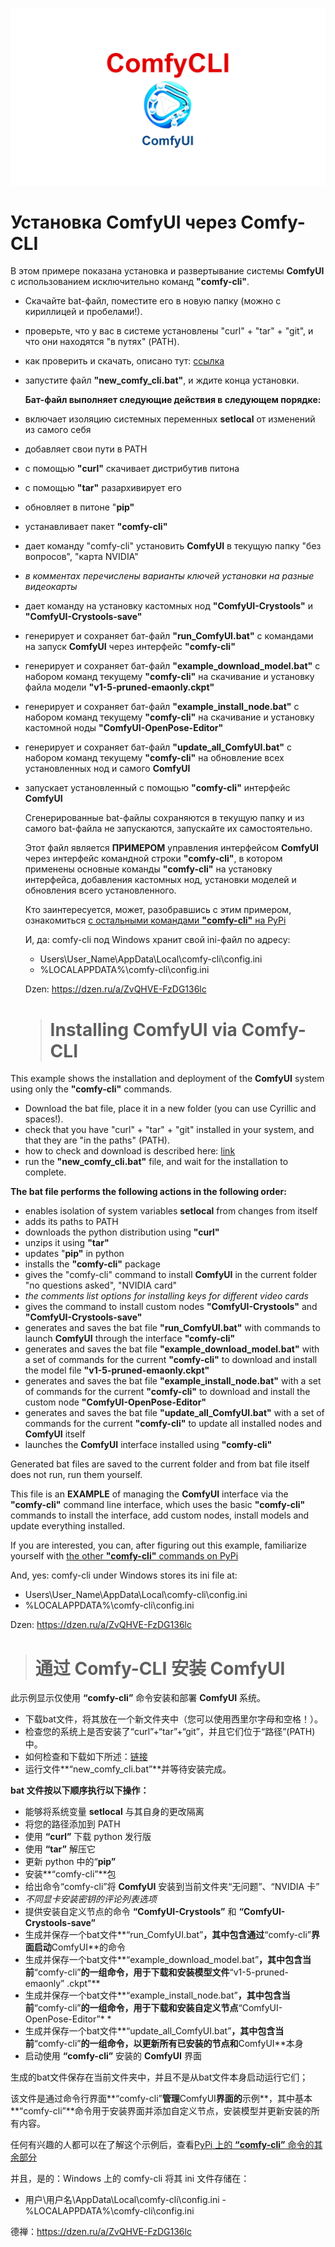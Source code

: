 <p aling="center"><img src="img\cli.png"></p>

# Установка ComfyUI через Comfy-CLI

В этом примере показана установка и развертывание системы **ComfyUI** с использованием исключительно команд **"comfy-cli"**.

- Скачайте bat-файл, поместите его в новую папку (можно с кириллицей и пробелами!).
- проверьте, что у вас в системе установлены "curl" + "tar" + "git", и что они находятся "в путях" (PATH).
- как проверить и скачать, описано тут: [ссылка](https://dzen.ru/a/ZvRGuDDkgRuJAEr2)
- запустите файл **"new_comfy_cli.bat"**, и ждите конца установки.

  **Бат-файл выполняет следующие действия в следующем порядке:**

- включает изоляцию системных переменных **setlocal** от изменений из самого себя
- добавляет свои пути в PATH
- с помощью **"curl"** скачивает дистрибутив питона
- с помощью **"tar"** разархивирует его
- обновляет в питоне "**pip"**
- устанавливает пакет **"comfy-cli"**
- дает команду "comfy-cli" установить **ComfyUI** в текущую папку "без вопросов", "карта NVIDIA"
- _в комментах перечислены варианты ключей установки на разные видеокарты_
- дает команду на установку кастомных нод **"ComfyUI-Crystools"** и **"ComfyUI-Crystools-save"**
- генерирует и сохраняет бат-файл **"run_ComfyUI.bat"** с командами на запуск **ComfyUI** через интерфейс **"comfy-cli"**
- генерирует и сохраняет бат-файл **"example_download_model.bat"** с набором команд текущему **"comfy-cli"** на скачивание и установку файла модели **"v1-5-pruned-emaonly.ckpt"**
- генерирует и сохраняет бат-файл **"example_install_node.bat"** с набором команд текущему **"comfy-cli"** на скачивание и установку кастомной ноды **"ComfyUI-OpenPose-Editor"**
- генерирует и сохраняет бат-файл **"update_all_ComfyUI.bat"** с набором команд текущему **"comfy-cli"** на обновление всех установленных нод и самого **ComfyUI**
- запускает установленный с помощью **"comfy-cli"** интерфейс **ComfyUI**

  Сгенерированные bat-файлы сохраняются в текущую папку и из самого bat-файла не запускаются, запускайте их самостоятельно.

  Этот файл является **ПРИМЕРОМ** управления интерфейсом **ComfyUI** через интерфейс командной строки **"comfy-cli"**, в котором применены основные команды **"comfy-cli"** на установку интерфейса, добавления кастомных нод, установки моделей и обновления всего установленного.

  Кто заинтересуется, может, разобравшись с этим примером, ознакомиться [с остальными командами **"comfy-cli"** на PyPi](https://pypi.org/project/comfy-cli)

  И, да: comfy-cli под Windows хранит свой ini-файл по адресу:
  
  - Users\User_Name\AppData\Local\comfy-cli\config.ini
  - %LOCALAPPDATA%\comfy-cli\config.ini

  Dzen: https://dzen.ru/a/ZvQHVE-FzDG136lc

  >
  > # Installing ComfyUI via Comfy-CLI

This example shows the installation and deployment of the **ComfyUI** system using only the **"comfy-cli"** commands.

- Download the bat file, place it in a new folder (you can use Cyrillic and spaces!).
- check that you have "curl" + "tar" + "git" installed in your system, and that they are "in the paths" (PATH).
- how to check and download is described here: [link](https://dzen.ru/a/ZvRGuDDkgRuJAEr2)
- run the **"new_comfy_cli.bat"** file, and wait for the installation to complete.

**The bat file performs the following actions in the following order:**

- enables isolation of system variables **setlocal** from changes from itself
- adds its paths to PATH
- downloads the python distribution using **"curl"**
- unzips it using **"tar"**
- updates "**pip"** in python
- installs the **"comfy-cli"** package
- gives the "comfy-cli" command to install **ComfyUI** in the current folder "no questions asked", "NVIDIA card"
- _the comments list options for installing keys for different video cards_
- gives the command to install custom nodes **"ComfyUI-Crystools"** and **"ComfyUI-Crystools-save"**
- generates and saves the bat file **"run_ComfyUI.bat"** with commands to launch **ComfyUI** through the interface **"comfy-cli"**
- generates and saves the bat file **"example_download_model.bat"** with a set of commands for the current **"comfy-cli"** to download and install the model file **"v1-5-pruned-emaonly.ckpt"**
- generates and saves the bat file **"example_install_node.bat"** with a set of commands for the current **"comfy-cli"** to download and install the custom node **"ComfyUI-OpenPose-Editor"**
- generates and saves the bat file **"update_all_ComfyUI.bat"** with a set of commands for the current **"comfy-cli"** to update all installed nodes and **ComfyUI** itself
- launches the **ComfyUI** interface installed using **"comfy-cli"**

Generated bat files are saved to the current folder and from bat file itself does not run, run them yourself.

This file is an **EXAMPLE** of managing the **ComfyUI** interface via the **"comfy-cli"** command line interface, which uses the basic **"comfy-cli"** commands to install the interface, add custom nodes, install models and update everything installed.

If you are interested, you can, after figuring out this example, familiarize yourself with [the other **"comfy-cli"** commands on PyPi](https://pypi.org/project/comfy-cli)

And, yes: comfy-cli under Windows stores its ini file at:

- Users\User_Name\AppData\Local\comfy-cli\config.ini
- %LOCALAPPDATA%\comfy-cli\config.ini

Dzen: https://dzen.ru/a/ZvQHVE-FzDG136lc
  
  >
  > # 通过 Comfy-CLI 安装 ComfyUI

此示例显示仅使用 **“comfy-cli”** 命令安装和部署 **ComfyUI** 系统。

- 下载bat文件，将其放在一个新文件夹中（您可以使用西里尔字母和空格！）。
- 检查您的系统上是否安装了“curl”+“tar”+“git”，并且它们位于“路径”(PATH) 中。
- 如何检查和下载如下所述：[链接](https://dzen.ru/a/ZvRGuDDkgRuJAEr2)
- 运行文件**“new_comfy_cli.bat”**并等待安装完成。

 **bat 文件按以下顺序执行以下操作：**

- 能够将系统变量 **setlocal** 与其自身的更改隔离
- 将您的路径添加到 PATH
- 使用 **“curl”** 下载 python 发行版
- 使用 **“tar”** 解压它
- 更新 python 中的“**pip”**
- 安装**“comfy-cli”**包
- 给出命令“comfy-cli”将 **ComfyUI** 安装到当前文件夹“无问题”、“NVIDIA 卡”
- _不同显卡安装密钥的评论列表选项_
- 提供安装自定义节点的命令 **“ComfyUI-Crystools”** 和 **“ComfyUI-Crystools-save”**
- 生成并保存一个bat文件**“run_ComfyUI.bat”**，其中包含通过**“comfy-cli”**界面启动**ComfyUI**的命令
- 生成并保存一个bat文件**“example_download_model.bat”**，其中包含当前**“comfy-cli”**的一组命令，用于下载和安装模型文件**“v1-5-pruned-emaonly” .ckpt"**
- 生成并保存一个bat文件**“example_install_node.bat”**，其中包含当前**“comfy-cli”**的一组命令，用于下载和安装自定义节点**“ComfyUI-OpenPose-Editor”* *
- 生成并保存一个bat文件**“update_all_ComfyUI.bat”**，其中包含当前**“comfy-cli”**的一组命令，以更新所有已安装的节点和**ComfyUI**本身
- 启动使用 **“comfy-cli”** 安装的 **ComfyUI** 界面

 生成的bat文件保存在当前文件夹中，并且不是从bat文件本身启动运行它们；

 该文件是通过命令行界面**“comfy-cli”**管理**ComfyUI**界面的**示例**，其中基本**“comfy-cli”**命令用于安装界面并添加自定义节点，安装模型并更新安装的所有内容。

 任何有兴趣的人都可以在了解这个示例后，查看[PyPi 上的 **“comfy-cli”** 命令的其余部分](https://pypi.org/project/comfy-cli)

 并且，是的：Windows 上的 comfy-cli 将其 ini 文件存储在：

 - 用户\用户名\AppData\Local\comfy-cli\config.ini
 -%LOCALAPPDATA%\comfy-cli\config.ini

 德禅：https://dzen.ru/a/ZvQHVE-FzDG136lc
